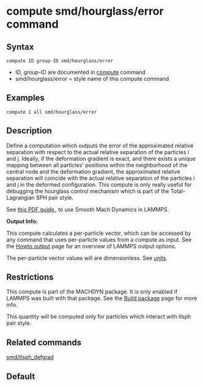 # compute smd/hourglass/error command

## Syntax

    compute ID group-ID smd/hourglass/error

-   ID, group-ID are documented in [compute](compute) command
-   smd/hourglass/error = style name of this compute command

## Examples

``` LAMMPS
compute 1 all smd/hourglass/error
```

## Description

Define a computation which outputs the error of the approximated
relative separation with respect to the actual relative separation of
the particles i and j. Ideally, if the deformation gradient is exact,
and there exists a unique mapping between all particles\' positions
within the neighborhood of the central node and the deformation
gradient, the approximated relative separation will coincide with the
actual relative separation of the particles i and j in the deformed
configuration. This compute is only really useful for debugging the
hourglass control mechanism which is part of the Total-Lagrangian SPH
pair style.

See [this PDF guide](PDF/MACHDYN_LAMMPS_userguide.pdf)\_ to use Smooth
Mach Dynamics in LAMMPS.

**Output Info:**

This compute calculates a per-particle vector, which can be accessed by
any command that uses per-particle values from a compute as input. See
the [Howto output](Howto_output) page for an overview of LAMMPS output
options.

The per-particle vector values will are dimensionless. See
[units](units).

## Restrictions

This compute is part of the MACHDYN package. It is only enabled if
LAMMPS was built with that package. See the [Build
package](Build_package) page for more info.

This quantity will be computed only for particles which interact with
tlsph pair style.

## Related commands

[smd/tlsph_defgrad](compute_smd_tlsph_defgrad)

## Default
